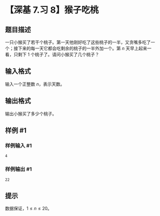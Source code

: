 # 【深基 7.习 8】猴子吃桃

## 题目描述

一只小猴买了若干个桃子。第一天他刚好吃了这些桃子的一半，又贪嘴多吃了一个；接下来的每一天它都会吃剩余的桃子的一半外加一个。第 $n$ 天早上起来一看，只剩下 $1$ 个桃子了。请问小猴买了几个桃子？

## 输入格式

输入一个正整数 $n$，表示天数。

## 输出格式

输出小猴买了多少个桃子。

## 样例 #1

### 样例输入 #1

```
4
```

### 样例输出 #1

```
22
```

## 提示

数据保证，$1\le n\le20$。
